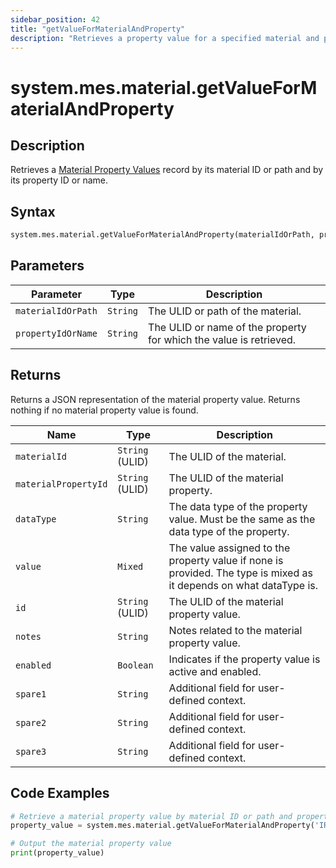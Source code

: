 ```yaml
---
sidebar_position: 42
title: "getValueForMaterialAndProperty"
description: "Retrieves a property value for a specified material and property."
---
```


# system.mes.material.getValueForMaterialAndProperty

## Description

Retrieves a [Material Property Values](../../data-model/material-model/material-property-value) record by its material ID or path and by its property ID or name.

## Syntax

```python
system.mes.material.getValueForMaterialAndProperty(materialIdOrPath, propertyIdOrName)
```

## Parameters

| Parameter          | Type     | Description                                                        |
| ------------------ | -------- | ------------------------------------------------------------------ |
| `materialIdOrPath` | `String` | The ULID or path of the material.                                  |
| `propertyIdOrName` | `String` | The ULID or name of the property for which the value is retrieved. |

## Returns

Returns a JSON representation of the material property value. Returns nothing if no material property value is found.

| Name                 | Type            | Description                                                                                                        |
| -------------------- | --------------- | ------------------------------------------------------------------------------------------------------------------ |
| `materialId`         | `String` (ULID) | The ULID of the material.                                                                                          |
| `materialPropertyId` | `String` (ULID) | The ULID of the material property.                                                                                 |
| `dataType`           | `String`        | The data type of the property value. Must be the same as the data type of the property.                            |
| `value`              | `Mixed`         | The value assigned to the property value if none is provided. The type is mixed as it depends on what dataType is. |
| `id`                 | `String` (ULID) | The ULID of the material property value.                                                                           |
| `notes`              | `String`        | Notes related to the material property value.                                                                      |
| `enabled`            | `Boolean`       | Indicates if the property value is active and enabled.                                                             |
| `spare1`             | `String`        | Additional field for user-defined context.                                                                         |
| `spare2`             | `String`        | Additional field for user-defined context.                                                                         |
| `spare3`             | `String`        | Additional field for user-defined context.                                                                         |

## Code Examples

```python
# Retrieve a material property value by material ID or path and property ID or name
property_value = system.mes.material.getValueForMaterialAndProperty('IRB/5391537510212', 'Density')

# Output the material property value
print(property_value)
```
